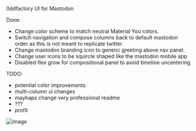 0ddfactory UI for Mastodon  

Done:
* Change color scheme to match neutral Material You colors.
* Switch navigation and compose columns back to default mastodon order as this is not meant to replicate twitter.
* Change mastodon branding icon to generic greeting above nav panel.
* Change user icons to be squircle shaped like the mastodon mobile app
* Disabled flex grow for compositional panel to avoid timeline uncentering

TODO:
* potential color improvements
* multi-column ui changes
* mayhaps change very professional readme
* ???
* profit  
  
![image](https://github.com/0ddfactory/mastodon-0dd-ui/assets/25939455/8c43dcc7-b3ce-48fe-86a5-47dd68ffa65f)

